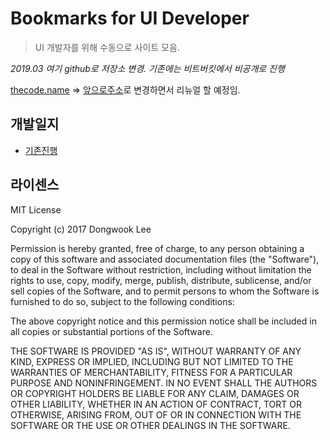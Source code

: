 # Bookmarks for UI Developer
> UI 개발자를 위해 수동으로 사이트 모음.

_2019.03 여기 github로 저장소 변경. 기존에는 비트버킷에서 비공개로 진행_

[thecode.name](http://thecode.name) => [앞으로주소](https://buppagi.github.io/ui-dev-bookmarks/)로 변경하면서 리뉴얼 할 예정임. 

## 개발일지
+ [기존진행](devlog/2017.md)

## 라이센스
MIT License

Copyright (c) 2017 Dongwook Lee

Permission is hereby granted, free of charge, to any person obtaining a copy
of this software and associated documentation files (the "Software"), to deal
in the Software without restriction, including without limitation the rights
to use, copy, modify, merge, publish, distribute, sublicense, and/or sell
copies of the Software, and to permit persons to whom the Software is
furnished to do so, subject to the following conditions:

The above copyright notice and this permission notice shall be included in all
copies or substantial portions of the Software.

THE SOFTWARE IS PROVIDED "AS IS", WITHOUT WARRANTY OF ANY KIND, EXPRESS OR
IMPLIED, INCLUDING BUT NOT LIMITED TO THE WARRANTIES OF MERCHANTABILITY,
FITNESS FOR A PARTICULAR PURPOSE AND NONINFRINGEMENT. IN NO EVENT SHALL THE
AUTHORS OR COPYRIGHT HOLDERS BE LIABLE FOR ANY CLAIM, DAMAGES OR OTHER
LIABILITY, WHETHER IN AN ACTION OF CONTRACT, TORT OR OTHERWISE, ARISING FROM,
OUT OF OR IN CONNECTION WITH THE SOFTWARE OR THE USE OR OTHER DEALINGS IN THE
SOFTWARE.
